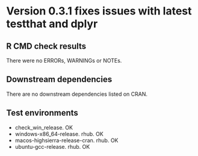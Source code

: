 # Version 0.3.1 fixes issues with latest testthat and dplyr

## R CMD check results

There were no ERRORs, WARNINGs or NOTEs.

## Downstream dependencies

There are no downstream dependencies listed on CRAN.

## Test environments

 * check_win_release.  OK
 * windows-x86_64-release. rhub. OK
 * macos-highsierra-release-cran. rhub. OK
 * ubuntu-gcc-release. rhub. OK
 
